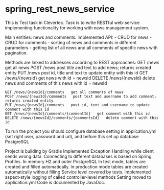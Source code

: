 # spring_rest_news_service
This is Test task in Clevertec. Task is to write RESTful web-service implementing functionality for working with
news management system.

Main entities: news and comments.
Implemented API: - CRUD for news
                 - CRUD for comments
                 - sorting of news and comments in different parameters 
                 - getting list of all news and all comments of specific news with pagination.
            
Methods are linked to addresses according to REST approaches:
    GET /news   get all news
    POST /news   post title and text to add news; returns created entity
    PUT /news   post id, title and text to update entity with this id
    GET /news/{newsId}   get news with id = newsId
    DELETE /news/{newsId}   delete news and comments of this news with id = newsId
    
    GET /news/{newsId}/comments   get all comments of news
    POST /news/{newsId}/comments   post text and username to add comment; returns created entity
    PUT /news/{newsId}/comments   post id, text and username to update comment with this id
    GET /news/{newsId}/comments/{commentId}   get comment with this id
    DELETE /news/{newsId}/comments/{commentsId}   delete comment with this id
    
To run the project you should configure database setting in application.yml (set right user, password and url), and before this set up database PostgreSQL
    
Project is building by Gradle 
Implemented Exception Handling while client sends wrong data.
Connecting to different databases is based on Spring Profiles. In memory H2 and outer PostgreSQL
In test mode, tables are created and filled automatically. In production mode tables are created automatically without filling
Service level covered by tests.
Implemented aspect-style logging of called controller-level methods 
Setting moved to application.yml
Code is documented by JavaDoc.
    

